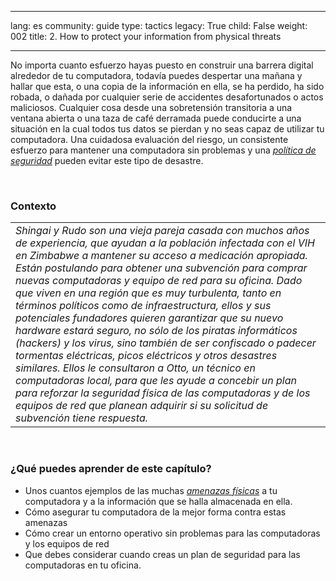 

---

lang: es
community: guide
type: tactics
legacy: True
child: False
weight: 002
title: 2. How to protect your information from physical threats

---

<p>No importa cuanto esfuerzo hayas puesto en construir una barrera digital alrededor de tu computadora, todavía puedes despertar una mañana y hallar que esta, o una copia de la información en ella, se ha perdido, ha sido robada, o dañada por cualquier serie de accidentes desafortunados o actos maliciosos. Cualquier cosa desde una sobretensión transitoria a una ventana abierta o una taza de café derramada puede conducirte a una situación en la cual todos tus datos se pierdan y no seas capaz de utilizar tu computadora. Una cuidadosa evaluación del riesgo, un consistente esfuerzo para mantener una computadora sin problemas y una <a href="/es/glossary#Politica_seguridad" title="Política de seguridad"><em>política de seguridad</em></a> pueden evitar este tipo de desastre.</p>

<p>&nbsp;</p>

<h3 id="Contexto">Contexto</h3>

<table border="0" cellpadding="5" cellspacing="0">
	<tbody>
		<tr>
			<td><em>Shingai y Rudo son una vieja pareja casada con muchos años de experiencia, que ayudan a la población infectada con el VIH en Zimbabwe a mantener su acceso a medicación apropiada. Están postulando para obtener una subvención para comprar nuevas computadoras y equipo de red para su oficina. Dado que viven en una región que es muy turbulenta, tanto en términos políticos como de infraestructura, ellos y sus potenciales fundadores quieren garantizar que su nuevo hardware estará seguro, no sólo de los piratas informáticos (hackers) y los virus, sino también de ser confiscado o padecer tormentas eléctricas, picos eléctricos y otros desastres similares. Ellos le consultaron a Otto, un técnico en computadoras local, para que les ayude a concebir un plan para reforzar la seguridad física de las computadoras y de los equipos de red que planean adquirir si su solicitud de subvención tiene respuesta.</em></td>
		</tr>
	</tbody>
</table>

<p>&nbsp;</p>

<h3 id="Quepuedesaprender">¿Qué puedes aprender de este capítulo?</h3>

<ul>
	<li>Unos cuantos ejemplos de las muchas <a href="/es/glossary#Amenaza_fisica" title="Amenaza física"><em>amenazas físicas</em></a> a tu computadora y a la información que se halla almacenada en ella.</li>
	<li>Cómo asegurar tu computadora de la mejor forma contra estas amenazas</li>
	<li>Cómo crear un entorno operativo sin problemas para las computadoras y los equipos de red</li>
	<li>Que debes considerar cuando creas un plan de seguridad para las computadoras en tu oficina.</li>
</ul>

<p>&nbsp;</p>


